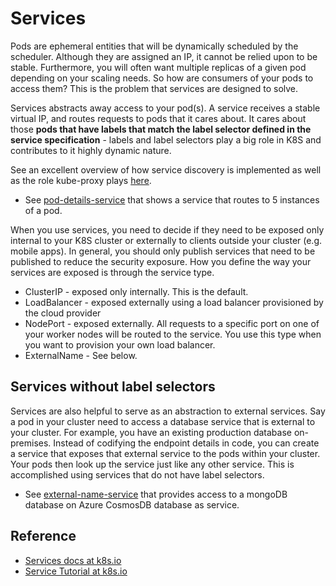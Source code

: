 # Services #

Pods are ephemeral entities that will be dynamically scheduled by the scheduler.  Although they are assigned an IP, it cannot be relied upon to be stable.  Furthermore, you will often want multiple replicas of a given pod depending on your scaling needs.  So how are consumers of your pods to access them?  This is the problem that services are designed to solve.

Services abstracts away access to your pod(s).  A service receives a stable virtual IP, and routes requests to pods that it cares about.  It cares about those **pods that have labels that match the label selector defined in the service specification** - labels and label selectors play a big role in K8S and contributes to it highly dynamic nature.

See an excellent overview of how service discovery is implemented as well as the role kube-proxy plays [here](https://kubernetes.io/docs/concepts/services-networking/service/#the-gory-details-of-virtual-ips). 

* See [pod-details-service](./pod-details-service.yml) that shows a service that routes to 5 instances of a pod.

When you use services, you need to decide if they need to be exposed only internal to your K8S cluster or externally to clients outside your cluster (e.g. mobile apps).  In general, you should only publish services that need to be published to reduce the security exposure.  How you define the way your services are exposed is through the service type.

* ClusterIP - exposed only internally.  This is the default.
* LoadBalancer - exposed externally using a load balancer provisioned by the cloud provider
* NodePort - exposed externally.  All requests to a specific port on one of your worker nodes will be routed to the service.  You use this type when you want to provision your own load balancer. 
* ExternalName - See below.

## Services without label selectors ##

Services are also helpful to serve as an abstraction to external services. Say a pod in your cluster need to access a database service that is external to your cluster.  For example, you have an existing production database on-premises.  Instead of codifying the endpoint details in code, you can create a service that exposes that external service to the pods within your cluster.  Your pods then look up the service just like any other service.  This is accomplished using services that do not have label selectors. 

* See [external-name-service](./external-name-service.yml) that provides access to a mongoDB database on Azure CosmosDB database as service.

## Reference ##
- [Services docs at k8s.io](https://kubernetes.io/docs/concepts/services-networking/service/)
- [Service Tutorial at k8s.io](https://kubernetes.io/docs/tasks/access-application-cluster/service-access-application-cluster/)
